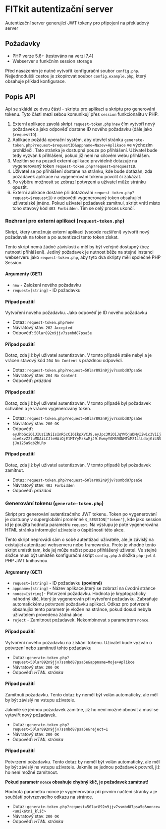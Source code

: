 # FITkit autentizační server
Autentizační server generující JWT tokeny pro připojení na překladový server

## Požadavky
* PHP verze 5.6+ (testováno na verzi 7.4)
* Webserver s funkčním session storage

Před nasazením je nutné vytvořit konfigurační soubor `config.php`. Nejjednodušší cestou je zkopírovat soubor `config.example.php`, který obsahuje příklad konfigurace.

## Popis API

Api se skládá ze dvou částí - skriptu pro aplikaci a skriptu pro generování tokenu. Tyto části mezi sebou komunikují přes `session` funkcionalitu v PHP.

1. Externí aplikace zavolá skript `request-token.php?new` čím vytvoří nový požadavek a jako odpověď dostane ID nového požadavku (dále jako `$requestID`).
2. Aplikace požádá operační systém, aby otevřel stránku `generate-token.php?request=$requestID&appname=Nazev+Aplikace` ve výchozím prohlížeči. Tato stránka je dostupná pouze po přihlášení. Uživatel bude tedy vyzván k přihlášení, pokud již není na cílovém webu přihlášen.
3. Mezitím se na pozadí externí aplikace pravidelně dotazuje na vygenerovaný token `request-token.php?request=$requestID`.
4. Uživatel se po přihlášení dostane na stránku, kde bude dotázán, zda požadavek aplikace na vygenerování tokenu povolit či zakázat.
5. Po výběru možnosit se zobrazí potvrzení a uživatel může stránku opustit.
6. Externí aplikace dostane při dotazování `request-token.php?request=$requestID` v odpovědi vygenerovaný token obsahující uživatelské jméno. Pokud uživatel požadavek zamítnul, skript vrátí místo toho stavový kód `403 Forbidden`. Tím se celý proces ukončí.

### Rozhraní pro externí aplikaci (`request-token.php`)
Skript, který umožnuje externí aplikaci (vscode rozšíření) vytvořit nový požadavek na token a po autentizaci tento token získat.

Tento skript nemá žádné závislosti a měl by být veřejně dostupný (bez nutnosti přihlášení). Jediný požadavek je nutnost běže na stejné instanci webserveru jako `request-token.php`, aby tyto dva skripty měli společné PHP Session.

#### Argumenty (GET)
* `new` - Založení nového požadavku
* `request=[string]` - ID požadavku

#### Případ použití
Vytvoření nového požadavku. Jako odpověď je ID nového požadavku
* Dotaz: `request-token.php?new`
* Návratový stav: `202 Accepted`
* Odpověď: `50lar892n9jjv7ssmbd87psa5e`

#### Případ použití
Dotaz, zda již byl uživatel autentizován. V tomto případě stále nebyl a je vrácen stavový kód `204 No Content` s prázdnou odpovědí.
* Dotaz: `request-token.php?request=50lar892n9jjv7ssmbd87psa5e`
* Návratový stav: `204 No Content`
* Odpověď: *prázdná*

#### Případ použití
Dotaz, zda již byl uživatel autentizován. V tomto případě byl požadavek schválen a je vrácen vygenerovaný token.
* Dotaz: `request-token.php?request=50lar892n9jjv7ssmbd87psa5e`
* Návratový stav: `200 OK`
* Odpověď: `eyJhbGciOiJIUzI1NiIsInR5cCI6IkpXVCJ9.eyJpc3MiOiJqYW5jaDMyIiwic3ViIjoieGxvZ2luMDAiLCJleHAiOjE1MTYyMzkwMjJ9.EwmyYGM89ONMTxMZ1ilLdojGiLNSjJu125a9qb2hLRo`

#### Případ použití
Dotaz, zda již byl uživatel autentizován. V tomto případě byl požadavek zamítnut.
* Dotaz: `request-token.php?request=50lar892n9jjv7ssmbd87psa5e`
* Návratový stav: `403 Forbidden`
* Odpověď: *prázdná*

### Generování tokenu (`generate-token.php`)
Skript pro generování autentizačního JWT tokenu. Token po vygenerování je dostupný v superglobální proměnné `$_SESSION["token"]`, kde jako session id je použita hodnota parametru `request`. Na výstupu je poté vygenerována HTML stránka informující uživatele o úspěšnosti této akce.

Tento skript neprovádí sám o sobě autentizaci uživatele, ale je závislý na existující autentizaci webserveru nebo framewroku. Proto je vhodné tento skript umístit tam, kde jej může načíst pouze přihlášený uživatel. Ve stejné složce musí být umístěn konfigurační skript `config.php` a složka `php-jwt` s PHP JWT knihovnou.

#### Argumenty (GET)
* `request=[string]` - ID požadavku **(povinné)**
* `appname=[string]` - Název aplikace,který se zobrazí na úvodní stránce
* `nonce=[string]`- Potvrzení požadavku. Hodnota je kryptograficky náhodný klíč, který je vygenerován při vytvoření požadavku. Zabraňuje automatickému potvrzení požadavku aplikací. Odkaz pro potvrzení obsahující tento parametr je vložen na stránce, pokud dosud nebyla uživatelem provedena žádná akce.
* `reject` - Zamítnout požadavek. Nekombinovat s parametrem `nonce`.

#### Případ použití
Vytvoření nového požadavku na získání tokenu. Uživatel bude vyzván o potvrzení nebo zamítnutí tohto požadavku
* Dotaz: `generate-token.php?request=50lar892n9jjv7ssmbd87psa5e&appname=Moje+Aplikce`
* Návratový stav: `200 OK`
* Odpověď: *HTML stránka*

#### Případ použití
Zamítnutí požadavku. Tento dotaz by neměl být volán automaticky, ale měl by být závislý na vstupu uživatele.

Jakmile se jednou požadavek zamítne, již ho není možné obnovit a musí se vytoviřt nový požadavek.
* Dotaz: `generate-token.php?request=50lar892n9jjv7ssmbd87psa5e&reject=1`
* Návratový stav: `200 OK`
* Odpověď: *HTML stránka*

#### Případ použití
Potvrzerní požadavku. Tento dotaz by neměl být volán automaticky, ale měl by být závislý na vstupu uživatele. Jakmile se jednou požadavek potvrdí, již ho není možné zamítnout.

**Pokud parametr `nonce` obsahuje chybný klíč, je požadavek zamítnut!**

Hodnota parametru nonce je vygenerována při prvním načtení stránky a je součástí potvrzovacího odkazu na stránce.

* Dotaz: `generate-token.php?request=50lar892n9jjv7ssmbd87psa5e&nonce=<unikátní_klíč>`
* Návratový stav: `200 OK`
* Odpověď: *HTML stránka*
